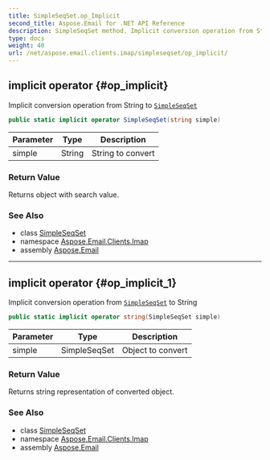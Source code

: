 ```yaml
---
title: SimpleSeqSet.op_Implicit
second_title: Aspose.Email for .NET API Reference
description: SimpleSeqSet method. Implicit conversion operation from String to SimpleSeqSet
type: docs
weight: 40
url: /net/aspose.email.clients.imap/simpleseqset/op_implicit/
---
```

## implicit operator {#op_implicit}

Implicit conversion operation from String to [`SimpleSeqSet`](../)

```csharp
public static implicit operator SimpleSeqSet(string simple)
```

| Parameter | Type | Description |
| --- | --- | --- |
| simple | String | String to convert |

### Return Value

Returns object with search value.

### See Also

* class [SimpleSeqSet](../)
* namespace [Aspose.Email.Clients.Imap](../../simpleseqset/)
* assembly [Aspose.Email](../../../)

---

## implicit operator {#op_implicit_1}

Implicit conversion operation from [`SimpleSeqSet`](../) to String

```csharp
public static implicit operator string(SimpleSeqSet simple)
```

| Parameter | Type | Description |
| --- | --- | --- |
| simple | SimpleSeqSet | Object to convert |

### Return Value

Returns string representation of converted object.

### See Also

* class [SimpleSeqSet](../)
* namespace [Aspose.Email.Clients.Imap](../../simpleseqset/)
* assembly [Aspose.Email](../../../)


